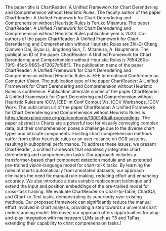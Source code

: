 The paper title is ChartReader: A Unified Framework for Chart Derendering and Comprehension without Heuristic Rules.
The faculty author of the paper ChartReader: A Unified Framework for Chart Derendering and Comprehension without Heuristic Rules is Teruko Mitamura.
The paper ChartReader: A Unified Framework for Chart Derendering and Comprehension without Heuristic Rules publication year is 2023.
Co-authors of the paper ChartReader: A Unified Framework for Chart Derendering and Comprehension without Heuristic Rules are Zhi-Qi Cheng, Qianwen Dai, Siyao Li, Jingdong Sun, T. Mitamura, A. Hauptmann.
The publication ID of the paper ChartReader: A Unified Framework for Chart Derendering and Comprehension without Heuristic Rules is 7654260e-79f9-45c5-9663-d72027cf88f3.
The publication name of the paper ChartReader: A Unified Framework for Chart Derendering and Comprehension without Heuristic Rules is IEEE International Conference on Computer Vision.
The publication type of the paper ChartReader: A Unified Framework for Chart Derendering and Comprehension without Heuristic Rules is conference.
Publication alternate names of the paper ChartReader: A Unified Framework for Chart Derendering and Comprehension without Heuristic Rules are ICCV, IEEE Int Conf Comput Vis, ICCV Workshops, ICCV Work.
The publication url of the paper ChartReader: A Unified Framework for Chart Derendering and Comprehension without Heuristic Rules is https://ieeexplore.ieee.org/xpl/conhome/1000149/all-proceedings.
The paper abstract is Charts are a powerful tool for visually conveying complex data, but their comprehension poses a challenge due to the diverse chart types and intricate components. Existing chart comprehension methods suffer from either heuristic rules or an over-reliance on OCR systems, resulting in suboptimal performance. To address these issues, we present ChartReader, a unified framework that seamlessly integrates chart derendering and comprehension tasks. Our approach includes a transformer-based chart component detection module and an extended pre-trained vision-language model for chart-to-X tasks. By learning the rules of charts automatically from annotated datasets, our approach eliminates the need for manual rule-making, reducing effort and enhancing accuracy. We also introduce a data variable replacement technique and extend the input and position embeddings of the pre-trained model for cross-task training. We evaluate ChartReader on Chart-to-Table, ChartQA, and Chart-to-Text tasks, demonstrating its superiority over existing methods. Our proposed framework can significantly reduce the manual effort involved in chart analysis, providing a step towards a universal chart understanding model. Moreover, our approach offers opportunities for plug-and-play integration with mainstream LLMs such as T5 and TaPas, extending their capability to chart comprehension tasks.1
